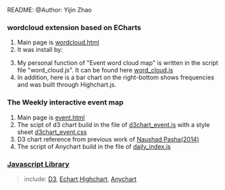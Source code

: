 README:
@Author: Yijin Zhao

### wordcloud extension based on ECharts
1. Main page is [wordcloud.html](https://github.com/LondonExperience/LondonExperience.github.io/blob/master/event_data/wordcloud.html)
2. It was install by:
<script src="echarts.min.js"></script>
<script src="echarts-wordcloud.min.js"></script>
3. My personal function of "Event word cloud map" is written in the script file "word_cloud.js". It can be found here [word_cloud.js](https://github.com/LondonExperience/LondonExperience.github.io/tree/master/event_data/word_cloud.js)
4. In addition, here is a bar chart on the right-bottom shows frequencies and was built through Highchart.js.

### The Weekly interactive event map
1. Main page is [event.html](https://github.com/LondonExperience/LondonExperience.github.io/blob/master/event_data/event.html)
2. The scipt of d3 chart build in the file of [d3chart_event.js](https://github.com/LondonExperience/LondonExperience.github.io/blob/master/event_data/d3chart_event.js) with a style sheet [d3chart_event.css](https://github.com/LondonExperience/LondonExperience.github.io/blob/master/event_data/d3chart_event.css)
3. D3 chart reference from previous work of [Naushad Pasha(2014)](http://bl.ocks.org/NPashaP/96447623ef4d342ee09b)
4. The script of Anychart build in the file of [daily_index.js](https://github.com/LondonExperience/LondonExperience.github.io/blob/master/event_data/daily_index.js)

### [Javascript Library](https://github.com/LondonExperience/LondonExperience.github.io/tree/master/event_data/lib)
> include: [D3](http://d3js.org/), [Echart](https://github.com/ecomfe/echarts-wordcloud/blob/master/README.md),[Highchart](https://www.highcharts.com/), [Anychart](https://www.anychart.com/)